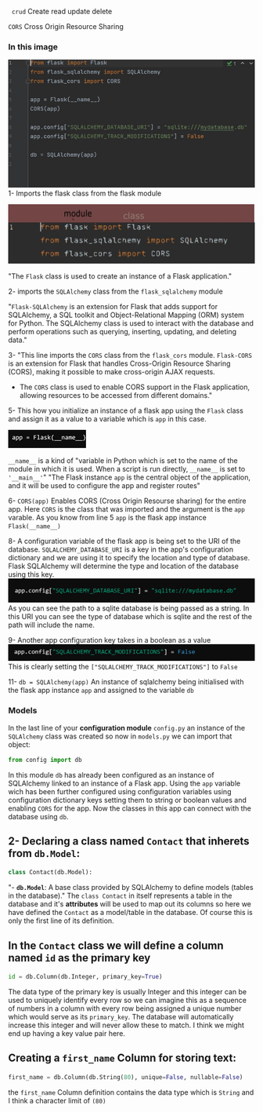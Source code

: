 ` crud` Create read update delete

`CORS`  Cross Origin Resource Sharing
### In this image
![image](c1.jpg)
1- Imports the flask 
class from the flask module

![image](i1.jpg)

"The `Flask` class is used to
create an instance of a Flask 
application."

2- imports the `SQLAlchemy` 
class from the `flask_sqlalchemy` module

"`Flask-SQLAlchemy` is an extension for 
Flask that adds support for SQLAlchemy, 
a SQL toolkit and Object-Relational Mapping (ORM) 
system for Python.
The SQLAlchemy class is used to interact with the 
database and perform operations such as querying, 
inserting, updating, and deleting data."

3- "This line imports the `CORS` class from the `flask_cors` module. `Flask-CORS` is an extension for Flask that handles Cross-Origin Resource Sharing (CORS), making it possible to make cross-origin AJAX requests.
  - The `CORS` class is used to enable CORS support in the Flask application, allowing resources to be accessed from different domains."

5- This how you initialize an instance of a flask app using the `Flask` class
and assign it as a value to 
a variable which is `app` in this case.

![image](c2.jpg)

`__name__` is a kind of "variable in Python which is set to the name of the module in which it is used.
When a script is run directly, `__name__` is set to `'__main__'`"
"The Flask instance `app` is the central object of the application, and it will be used to configure the app and register routes"

6- `CORS(app)`
Enables CORS (Cross Origin Resourse sharing) for the entire app.
Here `CORS` is the class that was imported and the argument is the
 `app` varable. As you know from line 5 `app` is the flask app instance 
`Flask(__name__)`
 
8-
A configuration variable of the flask app is being set to the URI of the database. `SQLALCHEMY_DATABASE_URI` is a key 
in the app's configuration dictionary and we are using it to specify the location and type of database. Flask SQLAlchemy 
will determine the type and location of the database using this key.
![image](c3.jpg)
As you can see the path to a sqlite database is being passed as a
 string. In this URI you can see the type of database which is 
sqlite and the rest of the path will include the name.

9- Another app configuration key takes in a boolean as a value
![image](c4.jpg)
This is clearly setting the `["SQLALCHEMY_TRACK_MODIFICATIONS"]` 
to `False`

11- `db = SQLAlchemy(app)`
An instance of sqlalchemy being initialised 
with the flask app instance `app` and assigned to the 
variable `db`
### Models
In the last line of your **configuration module** `config.py` an instance of the `SQLAlchemy` class was created so now in `models.py` we can import that object: 
```python
from config import db
```
In this module `db` has already been configured as an instance of SQLAlchemy linked to an instance of a Flask app. Using the `app` variable wich has been further configured using configuration variables using configuration dictionary keys setting them to string or boolean values and enabling `CORS` for the app.
Now the classes in this app can connect with the database using `db`.

2- Declaring a class named `Contact` that inherets from `db.Model`:
---
```python
class Contact(db.Model):
```
"- **`db.Model`**: A base class provided by SQLAlchemy to define models (tables in the database)."
The `class Contact` in itself represents a table in the database and it's **attributes** will be used to map out its columns so here we have defined the `Contact` as a model/table in the database. Of course this is only the first line of its definition.

In the `Contact` class we will define a column named `id` as the primary key 
---
```python
id = db.Column(db.Integer, primary_key=True)
```
The data type of the primary key is usually Integer and this integer can be used to uniquely identify every row so we can imagine this as a sequence of numbers in a column with every row being assigned a unique number which would serve as its `primary_key`. The database will automatically increase this integer and will never allow these to match. I think we might end up having a key value pair here.

Creating a `first_name` Column for storing text:
---
```python
first_name = db.Column(db.String(80), unique=False, nullable=False)
```
the `first_name` Column definition contains the data type which is `String` and I think a character limit of `(80)`



